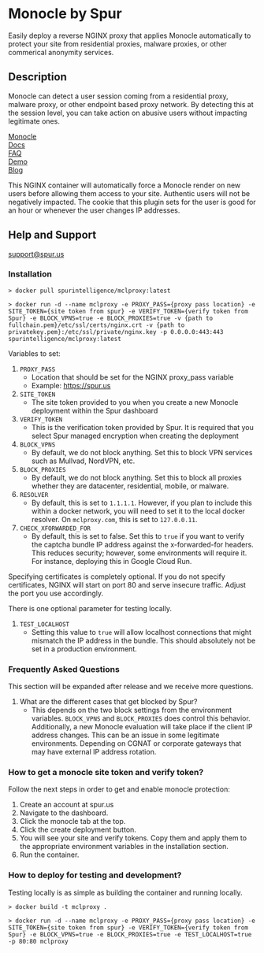 # Monocle by Spur
Easily deploy a reverse NGINX proxy that applies Monocle automatically to protect your site from residential proxies, malware proxies, or other commerical anonymity services.

## Description

Monocle can detect a user session coming from a residential proxy, malware proxy, or other endpoint based proxy network. By detecting this at the session level, you can take action on abusive users without impacting legitimate ones.

[Monocle](https://spur.us/monocle)  
[Docs](https://docs.spur.us/#/monocle)  
[FAQ](https://spur.us/monocle/#faqs)  
[Demo](https://spur.us/app/demos/monocle/form)  
[Blog](https://spur.us/announcing-monocle-community-edition) 

This NGINX container will automatically force a Monocle render on new users before allowing them access to your site. Authentic users will not be negatively impacted. The cookie that this plugin sets for the user is good for an hour or whenever the user changes IP addresses.

## Help and Support

support@spur.us

### Installation

```
> docker pull spurintelligence/mclproxy:latest

> docker run -d --name mclproxy -e PROXY_PASS={proxy pass location} -e SITE_TOKEN={site token from spur} -e VERIFY_TOKEN={verify token from Spur} -e BLOCK_VPNS=true -e BLOCK_PROXIES=true -v {path to fullchain.pem}/etc/ssl/certs/nginx.crt -v {path to privatekey.pem}:/etc/ssl/private/nginx.key -p 0.0.0.0:443:443 spurintelligence/mclproxy:latest
```

Variables to set:

1. `PROXY_PASS`
    * Location that should be set for the NGINX proxy_pass variable
    * Example: https://spur.us
2. `SITE_TOKEN`
    * The site token provided to you when you create a new Monocle deployment within the Spur dashboard
3. `VERIFY_TOKEN`
    * This is the verification token provided by Spur. It is required that you select Spur managed encryption when creating the deployment
4. `BLOCK_VPNS`
    * By default, we do not block anything. Set this to block VPN services such as Mullvad, NordVPN, etc.
5. `BLOCK_PROXIES`
    * By default, we do not block anything. Set this to block all proxies whether they are datacenter, residential, mobile, or malware.
6. `RESOLVER`
    * By default, this is set to `1.1.1.1`. However, if you plan to include this within a docker network, you will need to set it to the local docker resolver. On `mclproxy.com`, this is set to `127.0.0.11`.
7. `CHECK_XFORWARDED_FOR`
    * By default, this is set to false. Set this to `true` if you want to verify the captcha bundle IP address against the x-forwarded-for headers. This reduces security; however, some environments will require it. For instance, deploying this in Google Cloud Run.

Specifying certificates is completely optional. If you do not specify certificates, NGINX will start on port 80 and serve insecure traffic. Adjust the port you use accordingly.

There is one optional parameter for testing locally.

1. `TEST_LOCALHOST`
    * Setting this value to `true` will allow localhost connections that might mismatch the IP address in the bundle. This should absolutely not be set in a production environment.

### Frequently Asked Questions

This section will be expanded after release and we receive more questions.

1. What are the different cases that get blocked by Spur?
    * This depends on the two block settings from the environment variables. `BLOCK_VPNS` and `BLOCK_PROXIES` does control this behavior. Additionally, a new Monocle evaluation will take place if the client IP address changes. This can be an issue in some legitimate environments. Depending on CGNAT or corporate gateways that may have external IP address rotation.

### How to get a monocle site token and verify token?

Follow the next steps in order to get and enable monocle protection:
1. Create an account at spur.us
2. Navigate to the dashboard.
3. Click the monocle tab at the top.
4. Click the create deployment button.
5. You will see your site and verify tokens. Copy them and apply them to the appropriate environment variables in the installation section.
6. Run the container.

### How to deploy for testing and development?

Testing locally is as simple as building the container and running locally. 

```
> docker build -t mclproxy .

> docker run -d --name mclproxy -e PROXY_PASS={proxy pass location} -e SITE_TOKEN={site token from spur} -e VERIFY_TOKEN={verify token from Spur} -e BLOCK_VPNS=true -e BLOCK_PROXIES=true -e TEST_LOCALHOST=true -p 80:80 mclproxy

```
